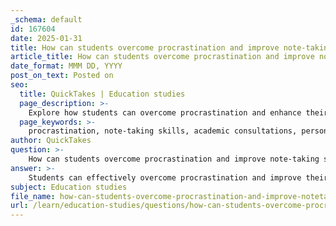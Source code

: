```yaml
---
_schema: default
id: 167604
date: 2025-01-31
title: How can students overcome procrastination and improve note-taking skills through academic consultations?
article_title: How can students overcome procrastination and improve note-taking skills through academic consultations?
date_format: MMM DD, YYYY
post_on_text: Posted on
seo:
  title: QuickTakes | Education studies
  page_description: >-
    Explore how students can overcome procrastination and enhance their note-taking skills through academic consultations, gaining personalized strategies and structured support for academic success.
  page_keywords: >-
    procrastination, note-taking skills, academic consultations, personalized strategies, structured support, time management, accountability, study plans, effective learning, coaching, feedback, workshops, study skills, retention, cognitive processing
author: QuickTakes
question: >-
    How can students overcome procrastination and improve note-taking skills through academic consultations?
answer: >-
    Students can effectively overcome procrastination and improve their note-taking skills through academic consultations by leveraging personalized strategies and structured support. Here’s how these consultations can facilitate this process:\n\n### Overcoming Procrastination\n\n1. **Identifying Underlying Causes**: Academic consultations provide a platform for students to explore the root causes of their procrastination. Factors such as fear of failure, lack of motivation, or poor time management can be discussed with academic success coordinators. Understanding these barriers is the first step toward developing effective strategies to combat them.\n\n2. **Creating Structured Plans**: During consultations, students can work with coaches to create structured study plans that include specific goals and deadlines. This structured approach helps students break down tasks into manageable parts, reducing the overwhelming feeling that often leads to procrastination.\n\n3. **Accountability and Monitoring**: Regular check-ins with peer coaches can help maintain accountability. By utilizing progress reports, students can monitor their performance and make necessary adjustments to their study strategies. This ongoing support ensures that students stay on track and can address any emerging issues promptly.\n\n4. **Time Management Techniques**: Academic consultations often include discussions on time management strategies. Students can learn techniques such as prioritizing tasks, setting specific study times, and using tools like calendars or apps to organize their schedules effectively.\n\n### Improving Note-Taking Skills\n\n1. **Tailored Note-Taking Strategies**: Academic consultations can introduce students to various effective note-taking techniques, such as visual note-taking, mind mapping, or iterative note-taking. These methods encourage deeper engagement with the material, promoting better retention and understanding.\n\n2. **Choosing the Right Medium**: Students can discuss the pros and cons of different note-taking mediums (paper vs. computer) during consultations. Research suggests that writing by hand may enhance cognitive processing and retention, as it requires more effort than typing. Coaches can help students determine which method works best for their learning style.\n\n3. **Practice and Feedback**: Through consultations, students can practice their note-taking skills and receive feedback from academic coaches. This iterative process allows students to refine their techniques and develop a style that enhances their learning.\n\n4. **Workshops and Resources**: Many academic support services offer workshops focused on study skills, including note-taking. These workshops provide additional opportunities for students to learn and practice effective strategies in a supportive environment.\n\n### Conclusion\n\nBy participating in academic consultations, students can gain valuable insights into their procrastination habits and develop effective note-taking skills. The combination of personalized strategies, structured support, and accountability fosters an environment conducive to academic success. This holistic approach not only addresses immediate challenges but also equips students with the skills necessary for long-term academic achievement.
subject: Education studies
file_name: how-can-students-overcome-procrastination-and-improve-notetaking-skills-through-academic-consultations.md
url: /learn/education-studies/questions/how-can-students-overcome-procrastination-and-improve-notetaking-skills-through-academic-consultations
---
```


&nbsp;